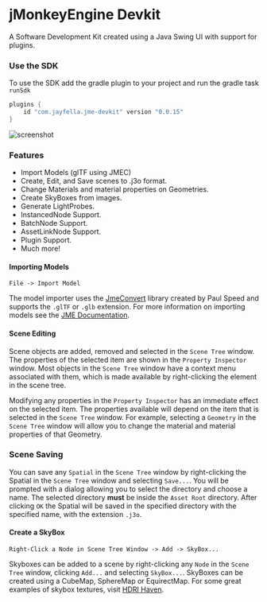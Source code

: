 jMonkeyEngine Devkit
===

A Software Development Kit created using a Java Swing UI with support for plugins.

### Use the SDK
To use the SDK add the gradle plugin to your project and run the gradle task `runSdk`

```groovy
plugins {
    id "com.jayfella.jme-devkit" version "0.0.15"
}
```

![screenshot](https://i.imgur.com/t7HFH50.png)

### Features
- Import Models (glTF using JMEC)
- Create, Edit, and Save scenes to .j3o format.
- Change Materials and material properties on Geometries.
- Create SkyBoxes from images.
- Generate LightProbes.
- InstancedNode Support.
- BatchNode Support.
- AssetLinkNode Support.
- Plugin Support.
- Much more!

#### Importing Models
```
File -> Import Model
```

The model importer uses the [JmeConvert](https://github.com/Simsilica/JmeConvert) library created by Paul Speed and
supports the `.glTF` or `.glb` extension. For more information on importing models see the
 [JME Documentation](https://wiki.jmonkeyengine.org/docs/3.3/tutorials/how-to/modeling/blender/blender_gltf.html#import-structure).
 
 #### Scene Editing
 Scene objects are added, removed and selected in the `Scene Tree` window. The properties of the selected item are shown
 in the `Property Inspector` window. Most objects in the `Scene Tree` window have a context menu associated with them,
 which is made available by right-clicking the element in the scene tree.
 
 Modifying any properties in the `Property Inspector` has an immediate effect on the selected item. The properties
 available will depend on the item that is selected in the `Scene Tree` window. For example, selecting a `Geometry`
 in the `Scene Tree` window will allow you to change the material and material properties of that Geometry.
 
 ### Scene Saving
 You can save any `Spatial` in the `Scene Tree` window by right-clicking the Spatial in the `Scene Tree` window and
 selecting `Save...`. You will be prompted with a dialog allowing you to select the directory and choose a name.
 The selected directory **must** be inside the `Asset Root` directory. After clicking `OK` the Spatial will be saved
 in the specified directory with the specified name, with the extension `.j3o`.
 
 #### Create a SkyBox
 ```
Right-Click a Node in Scene Tree Window -> Add -> SkyBox...
```
Skyboxes can be added to a scene by right-clicking any `Node` in the `Scene Tree` window, clicking `Add...` and
selecting `SkyBox...`. SkyBoxes can be created using a CubeMap, SphereMap or EquirectMap. For some great examples of
 skybox textures, visit [HDRI Haven](https://hdrihaven.com/hdris/).


